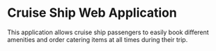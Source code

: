 # Cruise Ship Web Application

This application allows cruise ship passengers to easily book different amenities and order catering items at all times during their trip.
